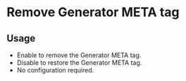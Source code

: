 # Remove Generator META tag

## Usage

- Enable to remove the Generator META tag.
- Disable to restore the Generator META tag.
- No configuration required.
